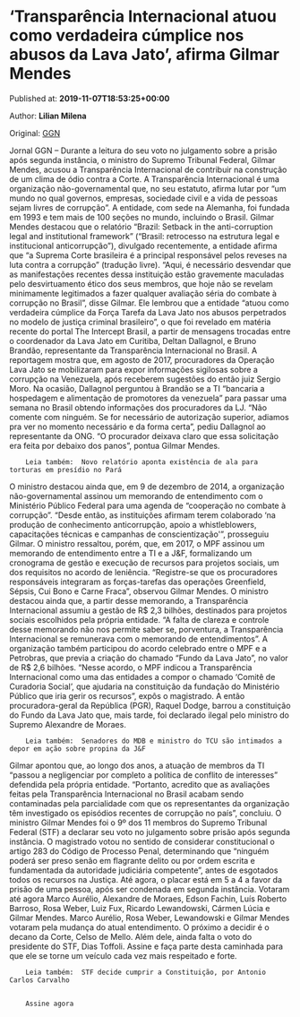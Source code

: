 
# ‘Transparência Internacional atuou como verdadeira cúmplice nos abusos da Lava Jato’, afirma Gilmar Mendes

Published at: **2019-11-07T18:53:25+00:00**

Author: **Lilian Milena**

Original: [GGN](https://jornalggn.com.br/justica/transparencia-internacional-atuou-como-verdadeira-cumplice-nos-abusos-da-lava-jato-afirma-gilmar-mendes/)

Jornal GGN – Durante a leitura do seu voto no julgamento sobre a prisão após segunda instância, o ministro do Supremo Tribunal Federal, Gilmar Mendes, acusou a Transparência Internacional de contribuir na construção de um clima de ódio contra a Corte.
A Transparência Internacional é uma organização não-governamental que, no seu estatuto, afirma lutar por “um mundo no qual governos, empresas, sociedade civil e a vida de pessoas sejam livres de corrupção”. A entidade, com sede na Alemanha, foi fundada em 1993 e tem mais de 100 seções no mundo, incluindo o Brasil.
Gilmar Mendes destacou que o relatório “Brazil: Setback in the anti-corruption legal and institutional framework” (“Brasil: retrocesso na estrutura legal e institucional anticorrupção”), divulgado recentemente, a entidade afirma que “a Suprema Corte brasileira é a principal responsável pelos reveses na luta contra a corrupção” (tradução livre).
“Aqui, é necessário desvendar que as manifestações recentes dessa instituição estão gravemente maculadas pelo desvirtuamento ético dos seus membros, que hoje não se revelam minimamente legitimados a fazer qualquer avaliação séria do combate à corrupção no Brasil”, disse Gilmar.
Ele lembrou que a entidade “atuou como verdadeira cúmplice da Força Tarefa da Lava Jato nos abusos perpetrados no modelo de justiça criminal brasileiro”, o que foi revelado em matéria recente do portal The Intercept Brasil, a partir de mensagens trocadas entre o coordenador da Lava Jato em Curitiba, Deltan Dallagnol, e Bruno Brandão, representante da Transparência Internacional no Brasil.
A reportagem mostra que, em agosto de 2017, procuradores da Operação Lava Jato se mobilizaram para expor informações sigilosas sobre a corrupção na Venezuela, após receberem sugestões do então juiz Sergio Moro. Na ocasião, Dallagnol perguntou à Brandão se a TI “bancaria a hospedagem e alimentação de promotores da venezuela” para passar uma semana no Brasil obtendo informações dos procuradores da LJ.
“Não comente com ninguém. Se for necessário de autorização superior, adiamos pra ver no momento necessário e da forma certa”, pediu Dallagnol ao representante da ONG. “O procurador deixava claro que essa solicitação era feita por debaixo dos panos”, pontua Gilmar Mendes.

        Leia também:  Novo relatório aponta existência de ala para torturas em presídio no Pará
      
O ministro destacou ainda que, em 9 de dezembro de 2014, a organização não-governamental assinou um memorando de entendimento com o Ministério Público Federal para uma agenda de “cooperação no combate à corrupção”.
“Desde então, as instituições afirmam terem colaborado ‘na produção de conhecimento anticorrupção, apoio a whistleblowers, capacitações técnicas e campanhas de conscientização'”, prosseguiu Gilmar.
O ministro ressaltou, porém, que, em 2017, o MPF assinou um memorando de entendimento entre a TI e a J&F, formalizando um cronograma de gestão e execução de recursos para projetos sociais, um dos requisitos no acordo de leniência.
“Registre-se que os procuradores responsáveis integraram as forças-tarefas das operações Greenfield, Sépsis, Cui Bono e Carne Fraca”, observou Gilmar Mendes. O ministro destacou ainda que, a partir desse memorando, a Transparência Internacional assumiu a gestão de R$ 2,3 bilhões, destinados para projetos sociais escolhidos pela própria entidade.
“A falta de clareza e controle desse memorando não nos permite saber se, porventura, a Transparência Internacional se remunerava com o memorando de entendimentos”.
A organização também participou do acordo celebrado entre o MPF e a Petrobras, que previa a criação do chamado “Fundo da Lava Jato”, no valor de R$ 2,6 bilhões.
“Nesse acordo, o MPF indicou a Transparência Internacional como uma das entidades a compor o chamado ‘Comitê de Curadoria Social’, que ajudaria na constituição da fundação do Ministério Público que iria gerir os recursos”, expôs o magistrado.
A então procuradora-geral da República (PGR), Raquel Dodge, barrou a constituição do Fundo da Lava Jato que, mais tarde, foi declarado ilegal pelo ministro do Supremo Alexandre de Moraes.

        Leia também:  Senadores do MDB e ministro do TCU são intimados a depor em ação sobre propina da J&F
      
Gilmar apontou que, ao longo dos anos, a atuação de membros da TI “passou a negligenciar por completo a política de conflito de interesses” defendida pela própria entidade.
“Portanto, acredito que as avaliações feitas pela Transparência Internacional no Brasil acabam sendo contaminadas pela parcialidade com que os representantes da organização têm investigado os episódios recentes de corrupção no país”, concluiu.
O ministro Gilmar Mendes foi o 9º dos 11 membros do Supremo Tribunal Federal (STF) a declarar seu voto no julgamento sobre prisão após segunda instância.
O magistrado votou no sentido de considerar constitucional o artigo 283 do Código de Processo Penal, determinando que “ninguém poderá ser preso senão em flagrante delito ou por ordem escrita e fundamentada da autoridade judiciária competente”, antes de esgotados todos os recursos na Justiça.
Até agora, o placar está em 5 a 4 a favor da prisão de uma pessoa, após ser condenada em segunda instância. Votaram até agora Marco Aurélio, Alexandre de Moraes, Edson Fachin, Luís Roberto Barroso, Rosa Weber, Luiz Fux, Ricardo Lewandowski, Cármen Lúcia e Gilmar Mendes. Marco Aurélio, Rosa Weber, Lewandowski e Gilmar Mendes votaram pela mudança do atual entendimento.
O próximo a decidir é o decano da Corte, Celso de Mello. Além dele, ainda falta o voto do presidente do STF, Dias Toffoli.
Assine e faça parte desta caminhada para que ele se torne um veículo cada vez mais respeitado e forte.

        Leia também:  STF decide cumprir a Constituição, por Antonio Carlos Carvalho
      

        Assine agora
      
